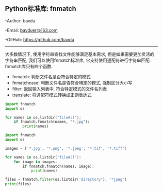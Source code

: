 ## Python标准库: fnmatch

-Author: bavdu

-Email: bavduer@163.com

-GitHub: https://github.com/bavdu

---



大多数情况下, 使用字符串查找文件能够满足基本需求, 但是如果需要更加灵活的字符串匹配, 我们可以使用fnmatch标准库, 它支持使用通配符进行字符串匹配. fnmatch库只有四个函数.

- fnmatch: 判断文件名是否符合特定的模式
- fnmatchcase: 判断文件名是否符合特定的模式, 强制区分大小写
- filter: 返回输入列表中, 符合特定模式的文件名列表
- translate: 将通配符模式转换成正则表达式

```python
import fnmatch
import os

for names in os.listdir("fileAll"):
    if fnmatch.fnmatch(names, "*.jpg"):
        print(names)
```

```python
import fnmatch
import os

images = ['*.jpg', '*.png', '*.jpeg', '*.tif', '*.tiff']

for names in os.listdir('fileAll'):
    for image in images:
        if fnmatch.fnmatch(names, image):
            print(names)
```

```python
files = fnmatch.filter(os.listdir('directory'), '*jpeg')
print(files)
```

